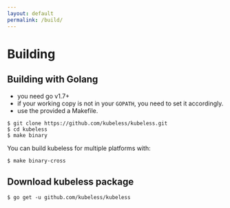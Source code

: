 ```yaml
---
layout: default
permalink: /build/
---
```


# Building

## Building with Golang

- you need go v1.7+
- if your working copy is not in your `GOPATH`, you need to set it accordingly.
- use the provided a Makefile.

```
$ git clone https://github.com/kubeless/kubeless.git
$ cd kubeless
$ make binary
```

You can build kubeless for multiple platforms with:

```
$ make binary-cross
```

## Download kubeless package

```
$ go get -u github.com/kubeless/kubeless
```
